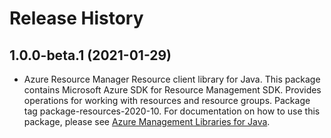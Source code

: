 # Release History

## 1.0.0-beta.1 (2021-01-29)

- Azure Resource Manager Resource client library for Java. This package contains Microsoft Azure SDK for Resource Management SDK. Provides operations for working with resources and resource groups. Package tag package-resources-2020-10. For documentation on how to use this package, please see [Azure Management Libraries for Java](https://aka.ms/azsdk/java/mgmt).
